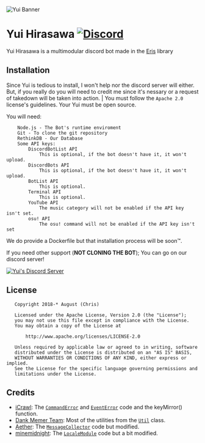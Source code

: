 ![Yui Banner](https://natsukibot-is.a-bad-me.me/nZquBZXgP.gif)

# Yui Hirasawa [![Discord](https://discordapp.com/api/guilds/382725233695522816/embed.png)](https://discord.gg/Bkh4F5W)
Yui Hirasawa is a multimodular discord bot made in the [Eris](https://abal.moe/Eris) library

## Installation
Since Yui is tedious to install, I won't help nor the discord server will either. But, if you really do you will need to credit me since it's nessary or a request of takedown will be taken into action. | You must follow the `Apache 2.0` license's guidelines. Your Yui must be open source.

You will need:
```
    Node.js - The Bot's runtime enviroment
    Git - To clone the git repository
    RethinkDB - Our Database
    Some API keys:
        DiscordBotList API 
            This is optional, if the bot doesn't have it, it won't upload.
        DiscordBots API 
            This is optional, if the bot doesn't have it, it won't upload.
        BotList API
            This is optional.
        Terminal API
            This is optional.
        YouTube API
            The music category will not be enabled if the API key isn't set.
        osu! API 
            The osu! command will not be enabled if the API key isn't set
```
        
We do provide a Dockerfile but that installation process will be soon:tm:.

If you need other support (**NOT CLONING THE BOT**); You can go on our discord server!

[![Yui's Discord Server](https://discordapp.com/api/guilds/382725233695522816/embed.png?style=banner3)](https://discord.gg/Bkh4F5W)

## License
```
   Copyright 2018-* August (Chris)

   Licensed under the Apache License, Version 2.0 (the "License");
   you may not use this file except in compliance with the License.
   You may obtain a copy of the License at

       http://www.apache.org/licenses/LICENSE-2.0

   Unless required by applicable law or agreed to in writing, software
   distributed under the License is distributed on an "AS IS" BASIS,
   WITHOUT WARRANTIES OR CONDITIONS OF ANY KIND, either express or implied.
   See the License for the specific language governing permissions and
   limitations under the License.
```

## Credits
* [iCrawl](https://github.com/iCrawl): The [`CommandError`](https//github.com/ohlookitsAugust/Yui/blob/master/src/errors/CommandError.js) and [`EventError`](https//github.com/ohlookitsAugust/Yui/blob/master/src/errors/EventError.js) code and the keyMirror() function.
* [Dank Memer Team](https://github.com/Dank-Memer): Most of the utilities from the [`Util`](https//github.com/ohlookitsAugust/Yui/blob/master/src/utils/Util.js) class.
* [Aether](https://github.com/Aetheryx): The [`MessageCollector`](https//github.com/ohlookitsAugust/Yui/blob/master/src/utils/MessageCollector.js) code but modified.
* [minemidnight](https://github.com/minemidnight): The [`LocaleModule`](https://github.com/ohlookitsAugust/Yui/blob/master/src/bot/modules/LocaleModule.js) code but a bit modified.